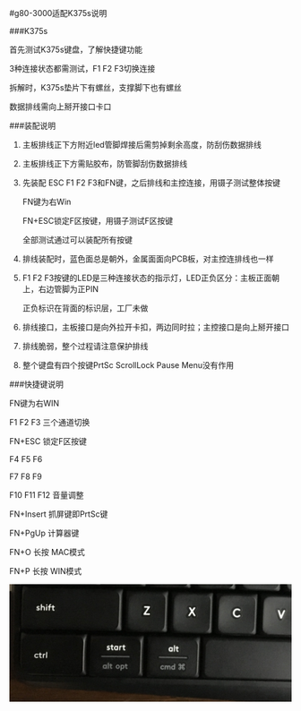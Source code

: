 
#g80-3000适配K375s说明

###K375s

首先测试K375s键盘，了解快捷键功能

3种连接状态都需测试，F1 F2 F3切换连接

拆解时，K375s垫片下有螺丝，支撑脚下也有螺丝

数据排线需向上掰开接口卡口

###装配说明

1. 主板排线正下方附近led管脚焊接后需剪掉剩余高度，防刮伤数据排线

2. 主板排线正下方需贴胶布，防管脚刮伤数据排线

3. 先装配 ESC F1 F2 F3和FN键，之后排线和主控连接，用镊子测试整体按键

	FN键为右Win
	
	FN+ESC锁定F区按键，用镊子测试F区按键
	
	全部测试通过可以装配所有按键

4. 排线装配时，蓝色面总是朝外，金属面面向PCB板，对主控连排线也一样

5. F1 F2 F3按键的LED是三种连接状态的指示灯，LED正负区分：主板正面朝上，右边管脚为正PIN

	正负标识在背面的标识层，工厂未做

6. 排线接口，主板接口是向外拉开卡扣，两边同时拉；主控接口是向上掰开接口

7. 排线脆弱，整个过程请注意保护排线

8. 整个键盘有四个按键PrtSc ScrollLock Pause Menu没有作用

###快捷键说明

FN键为右WIN

F1 F2 F3 三个通道切换

FN+ESC 锁定F区按键

F4 F5 F6

F7 F8 F9

F10 F11 F12 音量调整

FN+Insert 抓屏键即PrtSc键

FN+PgUp 计算器键

FN+O 长按 MAC模式

FN+P 长按 WIN模式

![](images/a.jpg) 

